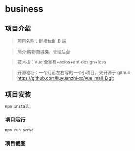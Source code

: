 # business

## 项目介绍

> 项目名称：鲜橙优鲜\_B 端

> 简介:购物商城类，管理后台

> 技术栈：Vue 全家桶+axios+ant-design+less

> 开源地址：一个月前左右写的一个小项目，先开源于 github https://github.com/liuyuanzhi-xx/vue_mall_B.git

## 项目安装

```
npm install
```

### 项目运行

```
npm run serve
```

### 项目截图

